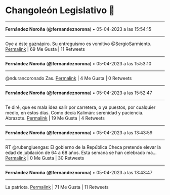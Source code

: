 # Changoleón Legislativo 🙈
*****
**Fernández Noroña** (**@fernandeznorona**) • 05-04-2023 a las 15:54:15
*****
Oye a éste gaznápiro. Su entreguismo es vomitivo @SergioSarmiento.
[Permalink](https://twitter.com/fernandeznorona/status/1643764013635960832) | 69 Me Gusta | 11 Retweets
*****
**Fernández Noroña** (**@fernandeznorona**) • 05-04-2023 a las 15:53:10
*****
@ndurancoronado Zas.
[Permalink](https://twitter.com/fernandeznorona/status/1643763743321473025) | 4 Me Gusta | 0 Retweets
*****
**Fernández Noroña** (**@fernandeznorona**) • 05-04-2023 a las 15:52:47
*****
Te diré, que es mala idea salir por carretera, o ya puestos, por cualquier medio, en estos días. Como decía Kalimán: serenidad y paciencia. Abrazote.
[Permalink](https://twitter.com/fernandeznorona/status/1643763647150211072) | 19 Me Gusta | 4 Retweets
*****
**Fernández Noroña** (**@fernandeznorona**) • 05-04-2023 a las 13:43:59
*****
RT @rubengluengas: El gobierno de la República Checa pretende elevar la edad de jubilación de 64 a 68 años. Esta semana se han celebrado ma…
[Permalink](https://twitter.com/fernandeznorona/status/1643731230527979530) | 0 Me Gusta | 30 Retweets
*****
**Fernández Noroña** (**@fernandeznorona**) • 05-04-2023 a las 13:43:47
*****
La patriota.
[Permalink](https://twitter.com/fernandeznorona/status/1643731180007698432) | 71 Me Gusta | 11 Retweets